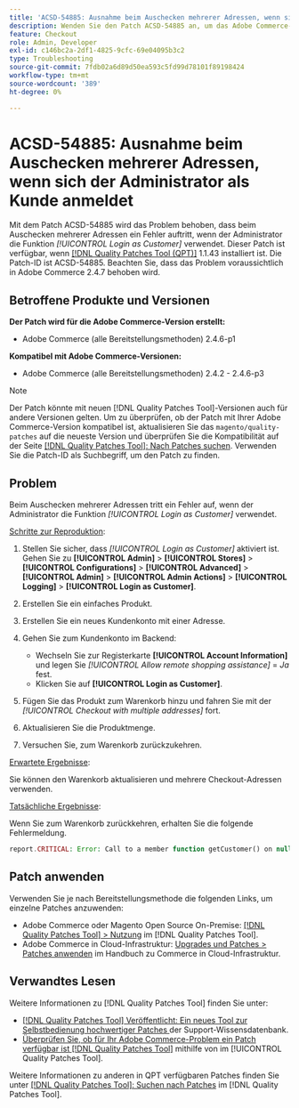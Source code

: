 ```yaml
---
title: 'ACSD-54885: Ausnahme beim Auschecken mehrerer Adressen, wenn sich der Administrator als Kunde anmeldet'
description: Wenden Sie den Patch ACSD-54885 an, um das Adobe Commerce-Problem zu beheben, bei dem beim Auschecken mehrerer Adressen ein Fehler auftritt, wenn der Administrator die *[!UICONTROL Login as Customer]*-Funktion verwendet.
feature: Checkout
role: Admin, Developer
exl-id: c146bc2a-2df1-4825-9cfc-69e04095b3c2
type: Troubleshooting
source-git-commit: 7fdb02a6d89d50ea593c5fd99d78101f89198424
workflow-type: tm+mt
source-wordcount: '389'
ht-degree: 0%

---
```


# ACSD-54885: Ausnahme beim Auschecken mehrerer Adressen, wenn sich der Administrator als Kunde anmeldet

Mit dem Patch ACSD-54885 wird das Problem behoben, dass beim Auschecken mehrerer Adressen ein Fehler auftritt, wenn der Administrator die Funktion *[!UICONTROL Login as Customer]* verwendet. Dieser Patch ist verfügbar, wenn [[!DNL Quality Patches Tool (QPT)]](https://experienceleague.adobe.com/en/docs/commerce-operations/tools/quality-patches-tool/quality-patches-tool-to-self-serve-quality-patches) 1.1.43 installiert ist. Die Patch-ID ist ACSD-54885. Beachten Sie, dass das Problem voraussichtlich in Adobe Commerce 2.4.7 behoben wird.

## Betroffene Produkte und Versionen

**Der Patch wird für die Adobe Commerce-Version erstellt:**

* Adobe Commerce (alle Bereitstellungsmethoden) 2.4.6-p1

**Kompatibel mit Adobe Commerce-Versionen:**

* Adobe Commerce (alle Bereitstellungsmethoden) 2.4.2 - 2.4.6-p3

>[!NOTE]
>
>Der Patch könnte mit neuen [!DNL Quality Patches Tool]-Versionen auch für andere Versionen gelten. Um zu überprüfen, ob der Patch mit Ihrer Adobe Commerce-Version kompatibel ist, aktualisieren Sie das `magento/quality-patches` auf die neueste Version und überprüfen Sie die Kompatibilität auf der Seite [[!DNL Quality Patches Tool]: Nach Patches suchen](https://experienceleague.adobe.com/tools/commerce-quality-patches/index.html). Verwenden Sie die Patch-ID als Suchbegriff, um den Patch zu finden.

## Problem

Beim Auschecken mehrerer Adressen tritt ein Fehler auf, wenn der Administrator die Funktion *[!UICONTROL Login as Customer]* verwendet.

<u>Schritte zur Reproduktion</u>:

1. Stellen Sie sicher, dass *[!UICONTROL Login as Customer]* aktiviert ist. Gehen Sie zu **[!UICONTROL Admin]** > **[!UICONTROL Stores]** > **[!UICONTROL Configurations]** > **[!UICONTROL Advanced]** > **[!UICONTROL Admin]** > **[!UICONTROL Admin Actions]** > **[!UICONTROL Logging]** > **[!UICONTROL Login as Customer]**.
1. Erstellen Sie ein einfaches Produkt.
1. Erstellen Sie ein neues Kundenkonto mit einer Adresse.
1. Gehen Sie zum Kundenkonto im Backend:

   * Wechseln Sie zur Registerkarte **[!UICONTROL Account Information]** und legen Sie *[!UICONTROL Allow remote shopping assistance]* = *Ja* fest.
   * Klicken Sie auf **[!UICONTROL Login as Customer]**.

1. Fügen Sie das Produkt zum Warenkorb hinzu und fahren Sie mit der *[!UICONTROL Checkout with multiple addresses]* fort.
1. Aktualisieren Sie die Produktmenge.
1. Versuchen Sie, zum Warenkorb zurückzukehren.

<u>Erwartete Ergebnisse</u>:

Sie können den Warenkorb aktualisieren und mehrere Checkout-Adressen verwenden.

<u>Tatsächliche Ergebnisse</u>:

Wenn Sie zum Warenkorb zurückkehren, erhalten Sie die folgende Fehlermeldung.

```PHP
report.CRITICAL: Error: Call to a member function getCustomer() on null in magento2ee/app/code/Magento/LoginAsCustomerLogging/Observer/LogUpdateQtyObserver.php:88
```

## Patch anwenden

Verwenden Sie je nach Bereitstellungsmethode die folgenden Links, um einzelne Patches anzuwenden:

* Adobe Commerce oder Magento Open Source On-Premise: [[!DNL Quality Patches Tool] > Nutzung](/help/tools/quality-patches-tool/usage.md) im [!DNL Quality Patches Tool].
* Adobe Commerce in Cloud-Infrastruktur: [Upgrades und Patches > Patches anwenden](https://experienceleague.adobe.com/docs/commerce-cloud-service/user-guide/develop/upgrade/apply-patches.html) im Handbuch zu Commerce in Cloud-Infrastruktur.

## Verwandtes Lesen

Weitere Informationen zu [!DNL Quality Patches Tool] finden Sie unter:

* [[!DNL Quality Patches Tool] Veröffentlicht: Ein neues Tool zur Selbstbedienung hochwertiger Patches ](https://experienceleague.adobe.com/en/docs/commerce-operations/tools/quality-patches-tool/quality-patches-tool-to-self-serve-quality-patches) der Support-Wissensdatenbank.
* [Überprüfen Sie, ob für Ihr Adobe Commerce-Problem ein Patch verfügbar ist [!DNL Quality Patches Tool]](/help/tools/quality-patches-tool/patches-available-in-qpt/check-patch-for-magento-issue-with-magento-quality-patches.md) mithilfe von im [!UICONTROL Quality Patches Tool].


Weitere Informationen zu anderen in QPT verfügbaren Patches finden Sie unter [[!DNL Quality Patches Tool]: Suchen nach Patches](https://experienceleague.adobe.com/tools/commerce-quality-patches/index.html) im [!DNL Quality Patches Tool].
